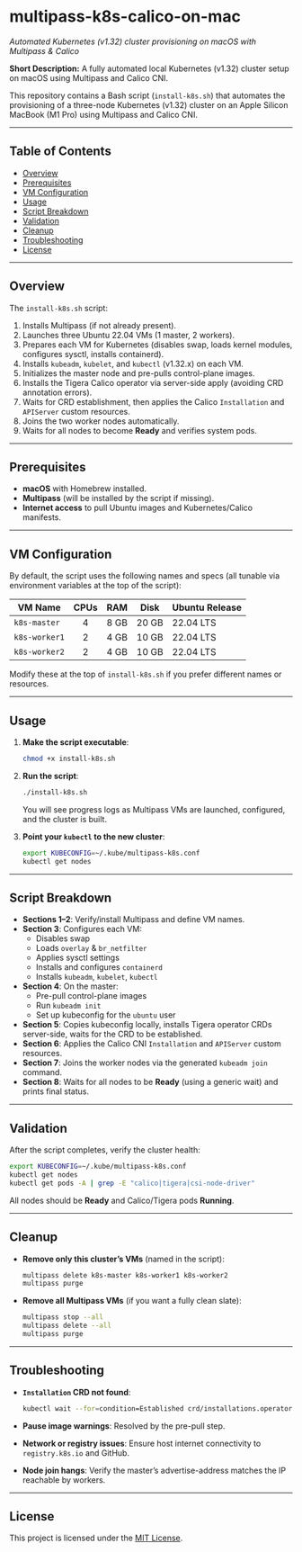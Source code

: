 # multipass-k8s-calico-on-mac

_Automated Kubernetes (v1.32) cluster provisioning on macOS with Multipass & Calico_

**Short Description:** A fully automated local Kubernetes (v1.32) cluster setup on macOS using Multipass and Calico CNI.

This repository contains a Bash script (`install-k8s.sh`) that automates the provisioning of a three-node Kubernetes (v1.32) cluster on an Apple Silicon MacBook (M1 Pro) using Multipass and Calico CNI.

---

## Table of Contents

- [Overview](#overview)  
- [Prerequisites](#prerequisites)  
- [VM Configuration](#vm-configuration)  
- [Usage](#usage)  
- [Script Breakdown](#script-breakdown)  
- [Validation](#validation)  
- [Cleanup](#cleanup)  
- [Troubleshooting](#troubleshooting)  
- [License](#license)  

---

## Overview

The `install-k8s.sh` script:

1. Installs Multipass (if not already present).  
2. Launches three Ubuntu 22.04 VMs (1 master, 2 workers).  
3. Prepares each VM for Kubernetes (disables swap, loads kernel modules, configures sysctl, installs containerd).  
4. Installs `kubeadm`, `kubelet`, and `kubectl` (v1.32.x) on each VM.  
5. Initializes the master node and pre-pulls control-plane images.  
6. Installs the Tigera Calico operator via server-side apply (avoiding CRD annotation errors).  
7. Waits for CRD establishment, then applies the Calico `Installation` and `APIServer` custom resources.  
8. Joins the two worker nodes automatically.  
9. Waits for all nodes to become **Ready** and verifies system pods.

---

## Prerequisites

- **macOS** with Homebrew installed.  
- **Multipass** (will be installed by the script if missing).  
- **Internet access** to pull Ubuntu images and Kubernetes/Calico manifests.

---

## VM Configuration

By default, the script uses the following names and specs (all tunable via environment variables at the top of the script):

| VM Name            | CPUs | RAM   | Disk  | Ubuntu Release |
|--------------------|:----:|:-----:|:-----:|:---------------|
| `k8s-master`   | 4    | 8 GB  | 20 GB | 22.04 LTS      |
| `k8s-worker1`  | 2    | 4 GB  | 10 GB | 22.04 LTS      |
| `k8s-worker2`  | 2    | 4 GB  | 10 GB | 22.04 LTS      |

Modify these at the top of `install-k8s.sh` if you prefer different names or resources.

---

## Usage

1. **Make the script executable**:

   ```bash
   chmod +x install-k8s.sh
   ```

2. **Run the script**:

   ```bash
   ./install-k8s.sh
   ```

   You will see progress logs as Multipass VMs are launched, configured, and the cluster is built.

3. **Point your `kubectl` to the new cluster**:

   ```bash
   export KUBECONFIG=~/.kube/multipass-k8s.conf
   kubectl get nodes
   ```

---

## Script Breakdown

- **Sections 1–2**: Verify/install Multipass and define VM names.  
- **Section 3**: Configures each VM:
  - Disables swap  
  - Loads `overlay` & `br_netfilter`  
  - Applies sysctl settings  
  - Installs and configures `containerd`  
  - Installs `kubeadm`, `kubelet`, `kubectl`  
- **Section 4**: On the master:
  - Pre-pull control-plane images  
  - Run `kubeadm init`  
  - Set up kubeconfig for the `ubuntu` user  
- **Section 5**: Copies kubeconfig locally, installs Tigera operator CRDs server-side, waits for the CRD to be established.  
- **Section 6**: Applies the Calico CNI `Installation` and `APIServer` custom resources.  
- **Section 7**: Joins the worker nodes via the generated `kubeadm join` command.  
- **Section 8**: Waits for all nodes to be **Ready** (using a generic wait) and prints final status.

---

## Validation

After the script completes, verify the cluster health:

```bash
export KUBECONFIG=~/.kube/multipass-k8s.conf
kubectl get nodes
kubectl get pods -A | grep -E "calico|tigera|csi-node-driver"
```

All nodes should be **Ready** and Calico/Tigera pods **Running**.

---

## Cleanup

- **Remove only this cluster’s VMs** (named in the script):

  ```bash
  multipass delete k8s-master k8s-worker1 k8s-worker2
  multipass purge
  ```

- **Remove all Multipass VMs** (if you want a fully clean slate):

  ```bash
  multipass stop --all
  multipass delete --all
  multipass purge
  ```

---

## Troubleshooting

- **`Installation` CRD not found**:

  ```bash
  kubectl wait --for=condition=Established crd/installations.operator.tigera.io --timeout=60s
  ```

- **Pause image warnings**: Resolved by the pre-pull step.  
- **Network or registry issues**: Ensure host internet connectivity to `registry.k8s.io` and GitHub.  
- **Node join hangs**: Verify the master’s advertise-address matches the IP reachable by workers.

---

## License

This project is licensed under the [MIT License](LICENSE).

